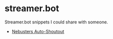 # streamer.bot
Streamer.bot snippets I could share with someone.

* [Nebusters Auto-Shoutout](https://github.com/dasnebbi/streamer.bot/tree/auto-shoutout)
